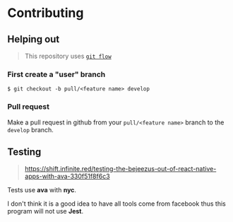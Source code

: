 # Contributing

## Helping out
> This repository uses [`git flow`](https://github.com/nvie/gitflow)

### First create a "user" branch

```shell
$ git checkout -b pull/<feature name> develop
```

### Pull request

Make a pull request in github from your `pull/<feature name>` branch to the `develop` branch.

## Testing
> https://shift.infinite.red/testing-the-bejeezus-out-of-react-native-apps-with-ava-330f51f8f6c3

Tests use **ava** with **nyc**.

I don't think it is a good idea to have all tools come from facebook thus this program will not use **Jest**.
